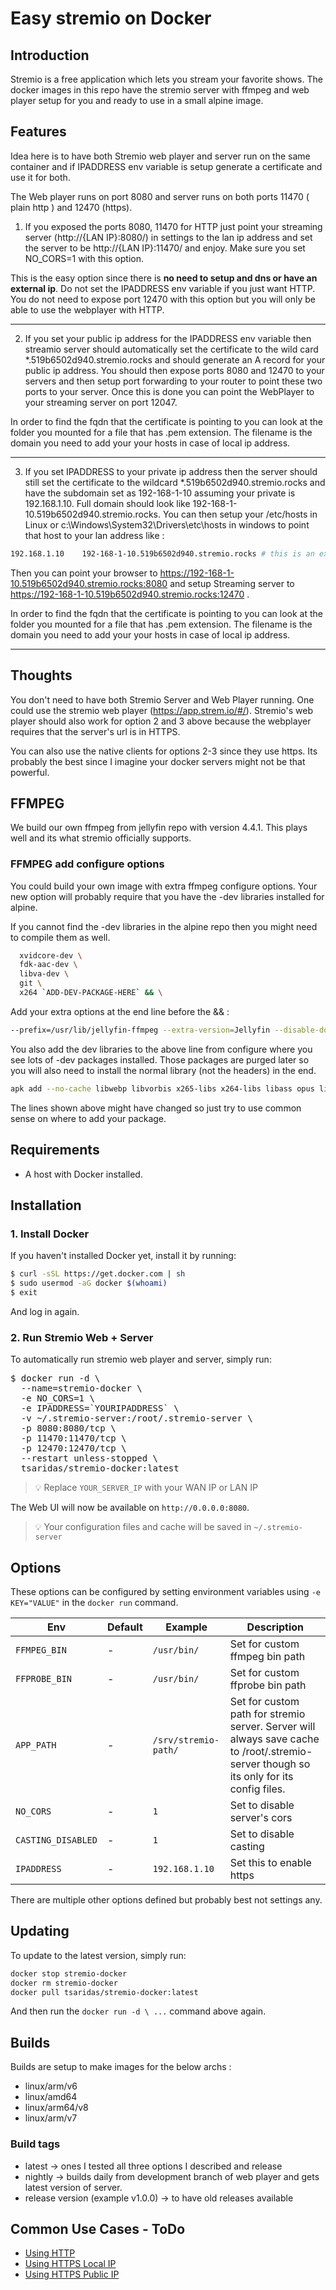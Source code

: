 # Easy stremio on Docker

## Introduction

Stremio is a free application which lets you stream your favorite shows. The docker images in this repo have the stremio server with ffmpeg and web player setup for you and ready to use in a small alpine image.

## Features
Idea here is to have both Stremio web player and server run on the same container and if IPADDRESS env variable is setup generate a certificate and use it for both.

The Web player runs on port 8080 and server runs on both ports 11470 ( plain http ) and 12470 (https).

1) If you exposed the ports 8080, 11470 for HTTP just point your streaming server (http://{LAN IP}:8080/) in settings to the lan ip address and set the server to be http://{LAN IP}:11470/ and enjoy. Make sure you set NO_CORS=1 with this option.

This is the easy option since there is **no need to setup and dns or have an external ip**. Do not set the IPADDRESS env variable if you just want HTTP. You do not need to expose port 12470 with this option but you will only be able to use the webplayer with HTTP.

-----

2) If you set your public ip address for the IPADDRESS env variable then streamio server should automatically set the certificate to the wild card *.519b6502d940.stremio.rocks and should generate an A record for your public ip address. You should then expose ports 8080 and 12470 to your servers and then setup port forwarding to your router to point these two ports to your server. Once this is done you can point the WebPlayer to your streaming server on port 12047.

In order to find the fqdn that the certificate is pointing to you can look at the folder you mounted for a file that has
.pem extension. The filename is the domain you need to add your your hosts in case of local ip address.

-----

3) If you set IPADDRESS to your private ip address then the server should still set the certificate to the wildcard *.519b6502d940.stremio.rocks and have the subdomain set as 192-168-1-10 assuming your private is 192.168.1.10. Full domain should look like 192-168-1-10.519b6502d940.stremio.rocks. You can then setup your /etc/hosts in Linux or c:\Windows\System32\Drivers\etc\hosts in windows to point that host to your lan address like :

```bash
192.168.1.10    192-168-1-10.519b6502d940.stremio.rocks # this is an example. set your own ip and fqnd here.
```

Then you can point your browser to https://192-168-1-10.519b6502d940.stremio.rocks:8080 and setup Streaming server to https://192-168-1-10.519b6502d940.stremio.rocks:12470 .


In order to find the fqdn that the certificate is pointing to you can look at the folder you mounted for a file that has .pem extension. The filename is the domain you need to add your your hosts in case of local ip address.

-----

## Thoughts

You don't need to have both Stremio Server and Web Player running. One could use the stremio web player (https://app.strem.io/#/). Stremio's web player should also work for option 2 and 3 above because the webplayer requires that the server's url is in HTTPS.

You can also use the native clients for options 2-3 since they use https. Its probably the best since I imagine your docker servers might not be that powerful.

## FFMPEG

We build our own ffmpeg from jellyfin repo with version 4.4.1. This plays well and its what stremio officially supports. 

### FFMPEG add configure options
You could build your own image with extra ffmpeg configure options. Your new option will probably require that you have the -dev libraries installed for alpine. 

If you cannot find the -dev libraries in the alpine repo then you might need to compile them as well. 

```bash
  xvidcore-dev \
  fdk-aac-dev \
  libva-dev \
  git \
  x264 `ADD-DEV-PACKAGE-HERE` && \
```

Add your extra options at the end line before the && :

```bash
--prefix=/usr/lib/jellyfin-ffmpeg --extra-version=Jellyfin --disable-doc --disable-ffplay --disable-shared --disable-libxcb --disable-sdl2 --disable-xlib --enable-lto --enable-gpl --enable-version3 --enable-gmp --enable-gnutls --enable-libdrm --enable-libass --enable-libfreetype --enable-libfribidi --enable-libfontconfig --enable-libbluray --enable-libmp3lame --enable-libopus --enable-libtheora --enable-libvorbis --enable-libdav1d --enable-libwebp --enable-libvpx --enable-libx264 --enable-libx265  --enable-libzimg --enable-small --enable-nonfree --enable-libxvid --enable-libaom --enable-libfdk_aac --enable-vaapi --enable-hwaccel=h264_vaapi --toolchain=hardened `ADD-OPTION-HERE` &&
```

You also add the dev libraries to the above line from configure where you see lots of -dev packages installed. Those packages are purged later so you will also need to install the normal library (not the headers) in the end.

```bash
apk add --no-cache libwebp libvorbis x265-libs x264-libs libass opus libgmpxx lame-libs gnutls libvpx libtheora libdrm libbluray zimg libdav1d aom-libs xvidcore fdk-aac curl libva `ADD-NON-DEV-PACKAGE-HERE` && \
```

The lines shown above might have changed so just try to use common sense on where to add your package.

## Requirements

* A host with Docker installed.

## Installation

### 1. Install Docker

If you haven't installed Docker yet, install it by running:

```bash
$ curl -sSL https://get.docker.com | sh
$ sudo usermod -aG docker $(whoami)
$ exit
```

And log in again.

### 2. Run Stremio Web + Server

To automatically run stremio web player and server, simply run:

<pre>
$ docker run -d \
  --name=stremio-docker \
  -e NO_CORS=1 \
  -e IPADDRESS=`YOURIPADDRESS` \
  -v ~/.stremio-server:/root/.stremio-server \
  -p 8080:8080/tcp \
  -p 11470:11470/tcp \
  -p 12470:12470/tcp \
  --restart unless-stopped \
  tsaridas/stremio-docker:latest
</pre>

> 💡 Replace `YOUR_SERVER_IP` with your WAN IP or LAN IP
> 
The Web UI will now be available on `http://0.0.0.0:8080`.

> 💡 Your configuration files and cache will be saved in `~/.stremio-server`

## Options

These options can be configured by setting environment variables using `-e KEY="VALUE"` in the `docker run` command.

| Env | Default | Example | Description |
| - | - | - | - |
| `FFMPEG_BIN` | - | `/usr/bin/` | Set for custom ffmpeg bin path |
| `FFPROBE_BIN` | - | `/usr/bin/` | Set for custom ffprobe bin path |
| `APP_PATH` | - | `/srv/stremio-path/` | Set for custom path for stremio server. Server will always save cache to /root/.stremio-server though so its only for its config files. |
| `NO_CORS` | - | `1` | Set to disable server's cors |
| `CASTING_DISABLED` | - | `1` | Set to disable casting |
| `IPADDRESS` | - | `192.168.1.10` | Set this to enable https |

There are multiple other options defined but probably best not settings any.

## Updating

To update to the latest version, simply run:

```bash
docker stop stremio-docker
docker rm stremio-docker
docker pull tsaridas/stremio-docker:latest
```

And then run the `docker run -d \ ...` command above again.

## Builds

Builds are setup to make images for the below archs :

* linux/arm/v6
* linux/amd64
* linux/arm64/v8
* linux/arm/v7

### Build tags

* latest -> ones I tested all three options I described and release
* nightly -> builds daily from development branch of web player and gets latest version of server.
* release version (example v1.0.0) -> to have old releases available 

## Common Use Cases - ToDo

* [Using HTTP](https://github.com/tsaridas/stremio-docker/wiki/Using-Stremio-Server-HTTP)
* [Using HTTPS Local IP](https://github.com/tsaridas/stremio-docker/wiki/Using-Stremio-Server-with-Private-IP)
* [Using HTTPS Public IP](https://github.com/tsaridas/stremio-docker/wiki/Using-Stremio-Server-with-Public-IP)
